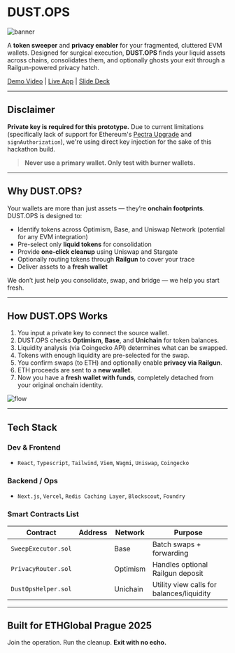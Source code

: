 # DUST.OPS
![banner](https://github.com/user-attachments/assets/bd6ac7ab-cce6-4532-8c47-db1348d289d4)

A **token sweeper** and **privacy enabler** for your fragmented, cluttered EVM wallets. Designed for surgical execution, **DUST.OPS** finds your liquid assets across chains, consolidates them, and optionally ghosts your exit through a Railgun-powered privacy hatch.

[Demo Video]() | [Live App]() | [Slide Deck](https://github.com/kevinstubbs/dust-ops/blob/main/slide-deck.md)

---

## Disclaimer

**Private key is required for this prototype.**
Due to current limitations (specifically lack of support for Ethereum's [Pectra Upgrade](https://eips.ethereum.org/EIPS/eip-7702) and `signAuthorization`), we're using direct key injection for the sake of this hackathon build.  

> **Never use a primary wallet. Only test with burner wallets.**

---

## Why DUST.OPS?

Your wallets are more than just assets — they’re **onchain footprints**. DUST.OPS is designed to:

- Identify tokens across Optimism, Base, and Uniswap Network (potential for any EVM integration)
- Pre-select only **liquid tokens** for consolidation
- Provide **one-click cleanup** using Uniswap and Stargate
- Optionally routing tokens through **Railgun** to cover your trace
- Deliver assets to a **fresh wallet**

We don’t just help you consolidate, swap, and bridge — we help you start fresh.

---

## How DUST.OPS Works

1. You input a private key to connect the source wallet.
2. DUST.OPS checks **Optimism**, **Base**, and **Unichain** for token balances.
3. Liquidity analysis (via Coingecko API) determines what can be swapped.
4. Tokens with enough liquidity are pre-selected for the swap.
5. You confirm swaps (to ETH) and optionally enable **privacy via Railgun**.
6. ETH proceeds are sent to a **new wallet**.
7. Now you have a **fresh wallet with funds**, completely detached from your original onchain identity.

![flow](https://github.com/user-attachments/assets/c190afea-28d4-4e44-9049-0e4252d518d8)

---

## Tech Stack

### Dev & Frontend
- `React`, `Typescript`, `Tailwind`, `Viem`, `Wagmi`, `Uniswap`, `Coingecko`

### Backend / Ops
- `Next.js`, `Vercel`, `Redis Caching Layer`, `Blockscout`, `Foundry`

### Smart Contracts List

| Contract | Address | Network | Purpose |
|----------|---------|---------|---------|
| `SweepExecutor.sol` | | Base | Batch swaps + forwarding |
| `PrivacyRouter.sol` | | Optimism | Handles optional Railgun deposit |
| `DustOpsHelper.sol` | | Unichain | Utility view calls for balances/liquidity |

---

## Built for ETHGlobal Prague 2025

Join the operation. Run the cleanup.
**Exit with no echo.**
